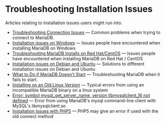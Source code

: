 # Troubleshooting Installation Issues

Articles relating to installation issues users might run into.

- [Troubleshooting Connection Issues](/kb/en/library/training-tutorials/basic-mariadb-articles/troubleshooting-connection-issues/) — Common problems when trying to connect to MariaDB.
- [Installation issues on Windows](/mariadb-administration/getting-installing-and-upgrading-mariadb/troubleshooting-installation-issues/installation-issues-on-windows/) — Issues people have encountered when installing MariaDB on Windows
- [Troubleshooting MariaDB Installs on Red Hat/CentOS](/mariadb-administration/getting-installing-and-upgrading-mariadb/binary-packages/rpm/troubleshooting-mariadb-installs-on-red-hatcentos/) — Issues people have encountered when installing MariaDB on Red Hat / CentOS
- [Installation issues on Debian and Ubuntu](/mariadb-administration/getting-installing-and-upgrading-mariadb/troubleshooting-installation-issues/installation-issues-on-debian-and-ubuntu/) — Solutions to different installation issues on Debian and Ubuntu
- [What to Do if MariaDB Doesn't Start](/mariadb-administration/getting-installing-and-upgrading-mariadb/starting-and-stopping-mariadb/what-to-do-if-mariadb-doesnt-start/) — Troubleshooting MariaDB when it fails to start.
- [Installing on an Old Linux Version](/mariadb-administration/getting-installing-and-upgrading-mariadb/troubleshooting-installation-issues/installing-on-an-old-linux-version/) — Typical errors from using an incompatible MariaDB binary on a linux system
- [Error: symbol mysql_get_server_name, version libmysqlclient_16 not defined](/mariadb-administration/getting-installing-and-upgrading-mariadb/troubleshooting-installation-issues/error-symbol-mysql_get_server_name-version-libmysqlclient_16-not-defined/) — Error from using MariaDB's mysql command-line client with MySQL's libmysqlclient.so
- [Installation Issues with PHP5](/mariadb-administration/getting-installing-and-upgrading-mariadb/troubleshooting-installation-issues/installation-issues-with-php5/) — PHP5 may give an error if used with the old connect method